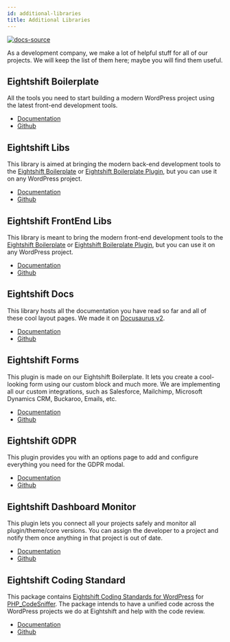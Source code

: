 ```yaml
---
id: additional-libraries
title: Additional Libraries
---
```


[![docs-source](https://img.shields.io/badge/source-eigthshift--frontend--libs-yellow?style=for-the-badge&logo=javascript&labelColor=2a2a2a)](https://github.com/infinum/eightshift-frontend-libs/tree/develop/blocks/init/src/blocks/)

As a development company, we make a lot of helpful stuff for all of our projects. We will keep the list of them here; maybe you will find them useful.

## Eightshift Boilerplate

All the tools you need to start building a modern WordPress project using the latest front-end development tools.

* [Documentation](/eightshift-docs/docs/welcome)
* [Github](https://github.com/infinum/eightshift-boilerplate)

## Eightshift Libs

This library is aimed at bringing the modern back-end development tools to the [Eightshift Boilerplate](https://github.com/infinum/eightshift-boilerplate) or [Eightshift Boilerplate Plugin](https://github.com/infinum/eightshift-boilerplate-plugin), but you can use it on any WordPress project.

* [Documentation](/eightshift-docs/docs/eightshift-libs)
* [Github](https://github.com/infinum/eightshift-libs)

## Eightshift FrontEnd Libs

This library is meant to bring the modern front-end development tools to the [Eightshift Boilerplate](https://github.com/infinum/eightshift-boilerplate) or [Eightshift Boilerplate Plugin](https://github.com/infinum/eightshift-boilerplate-plugin), but you can use it on any WordPress project.

* [Documentation](/eightshift-docs/docs/eightshift-frontend-libs)
* [Github](https://github.com/infinum/eightshift-frontend-libs)

## Eightshift Docs

This library hosts all the documentation you have read so far and all of these cool layout pages. We made it on [Docusaurus v2](https://v2.docusaurus.io/).

* [Documentation](/eightshift-docs/docs/welcome)
* [Github](https://github.com/infinum/eightshift-docs)

## Eightshift Forms

This plugin is made on our Eightshift Boilerplate. It lets you create a cool-looking form using our custom block and much more. We are implementing all our custom integrations, such as Salesforce, Mailchimp, Microsoft Dynamics CRM, Buckaroo, Emails, etc.

* [Documentation](https://github.com/infinum/eightshift-forms/wiki)
* [Github](https://github.com/infinum/eightshift-forms)

## Eightshift GDPR

This plugin provides you with an options page to add and configure everything you need for the GDPR modal.

* [Documentation](https://github.com/infinum/eightshift-gdpr/wiki)
* [Github](https://github.com/infinum/eightshift-gdpr)

## Eightshift Dashboard Monitor

This plugin lets you connect all your projects safely and monitor all plugin/theme/core versions. You can assign the developer to a project and notify them once anything in that project is out of date.

* [Documentation](https://github.com/infinum/eightshift-dashboard-monitor/wiki)
* [Github](https://github.com/infinum/eightshift-dashboard-monitor)

## Eightshift Coding Standard

This package contains [Eightshift Coding Standards for WordPress](https://handbook.infinum.co/books/wordpress) for [PHP_CodeSniffer](https://github.com/squizlabs/PHP_CodeSniffer/). The package intends to have a unified code across the WordPress projects we do at Eightshift and help with the code review.

* [Documentation](https://github.com/infinum/eightshift-coding-standards/wiki)
* [Github](https://github.com/infinum/eightshift-coding-standards)

